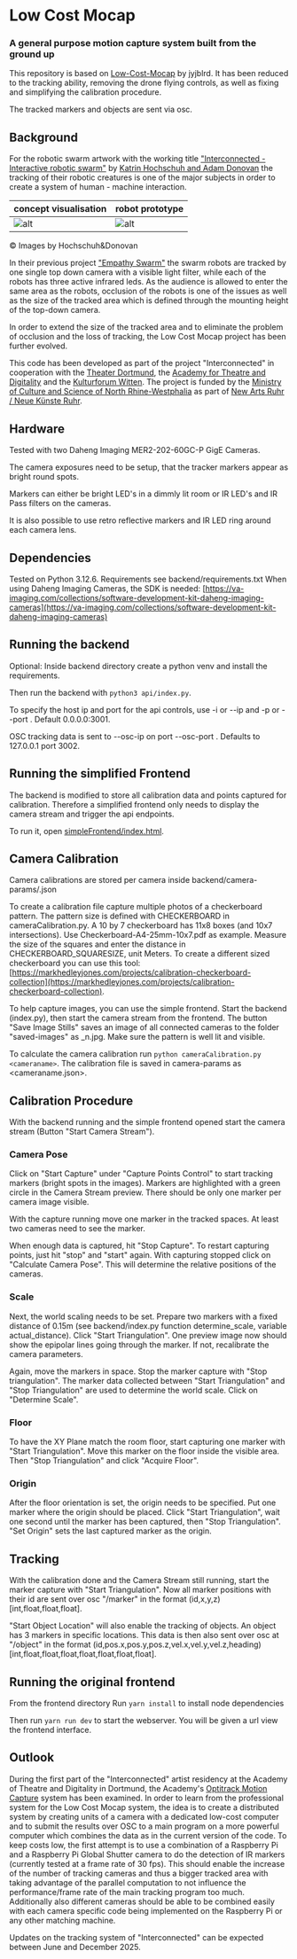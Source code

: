 # Low Cost Mocap

### A general purpose motion capture system built from the ground up

This repository is based on [Low-Cost-Mocap](https://github.com/jyjblrd/Low-Cost-Mocap) by jyjblrd.
It has been reduced to the tracking ability, removing the drone flying controls, as well as fixing and simplifying the calibration procedure.

The tracked markers and objects are sent via osc.

## Background 

For the robotic swarm artwork with the working title ["Interconnected - Interactive robotic swarm"](https://hochschuh-donovan.com/portfolio/interconnected/) by [Katrin Hochschuh and Adam Donovan](https://hochschuh-donovan.com/) the tracking of their robotic creatures is one of the major subjects in order to create a system of human - machine interaction. 


concept visualisation | robot prototype
-|-
![alt](https://hochschuh-donovan.com/wordpress/wp-content/uploads/2025/02/hochschuh_donovan_interconnected_neue_kunste_ruhr02.jpg)|![alt](https://hochschuh-donovan.com/wordpress/wp-content/uploads/2025/02/hochschuh_donovan_interconnected_neue_kunste_ruhr01c.jpg)

© Images by Hochschuh&Donovan

In their previous project ["Empathy Swarm"](https://hochschuh-donovan.com/portfolio/empathy-swarm/) the swarm robots are tracked by one single top down camera with a visible light filter, while each of the robots has three active infrared leds. As the audience is allowed to enter the same area as the robots, occlusion of the robots is one of the issues as well as the size of the tracked area which is defined through the mounting height of the top-down camera.

In order to extend the size of the tracked area and to eliminate the problem of occlusion and the loss of tracking, the Low Cost Mocap project has been further evolved.

This code has been developed as part of the project "Interconnected" in cooperation with the [Theater Dortmund](https://www.theaterdo.de/), the [Academy for Theatre and Digitality](https://theater.digital/) and the [Kulturforum Witten](https://www.kulturforum-witten.de/de/kulturforum). The project is funded by the [Ministry of Culture and Science of North Rhine-Westphalia](https://www.mkw.nrw/) as part of [New Arts Ruhr / Neue Künste Ruhr](https://neuekuensteruhr.de/en).



## Hardware

Tested with two Daheng Imaging MER2-202-60GC-P GigE Cameras.

The camera exposures need to be setup, that the tracker markers appear as bright round spots.

Markers can either be bright LED's in a dimmly lit room or IR LED's and IR Pass filters on the cameras.

It is also possible to use retro reflective markers and IR LED ring around each camera lens.

## Dependencies

Tested on Python 3.12.6. Requirements see backend/requirements.txt
When using Daheng Imaging Cameras, the SDK is needed: [https://va-imaging.com/collections/software-development-kit-daheng-imaging-cameras](https://va-imaging.com/collections/software-development-kit-daheng-imaging-cameras)

## Running the backend

Optional: Inside backend directory create a python venv and install the requirements.

Then run the backend with `python3 api/index.py`.

To specify the host ip and port for the api controls, use -i or --ip <ip-address> and -p or --port <port>. Default 0.0.0.0:3001.

OSC tracking data is sent to --osc-ip <ip-address> on port --osc-port <port>. Defaults to 127.0.0.1 port 3002.

## Running the simplified Frontend

The backend is modified to store all calibration data and points captured for calibration. Therefore a simplified frontend only needs to display the camera stream and trigger the api endpoints.

To run it, open [simpleFrontend/index.html](simpleFrontend/index.html).

## Camera Calibration

Camera calibrations are stored per camera inside backend/camera-params/<cameraname>.json

To create a calibration file capture multiple photos of a checkerboard pattern.
The pattern size is defined with CHECKERBOARD in cameraCalibration.py. A 10 by 7 checkerboard has 11x8 boxes (and 10x7 intersections).
Use Checkerboard-A4-25mm-10x7.pdf as example. Measure the size of the squares and enter the distance in CHECKERBOARD_SQUARESIZE, unit Meters.
To create a different sized checkerboard you can use this tool: [https://markhedleyjones.com/projects/calibration-checkerboard-collection](https://markhedleyjones.com/projects/calibration-checkerboard-collection).

To help capture images, you can use the simple frontend. Start the backend (index.py), then start the camera stream from the frontend. The button "Save Image Stills" saves an image of all connected cameras to the folder "saved-images" as <cameraname>_n.jpg. Make sure the pattern is well lit and visible. 

To calculate the camera calibration run `python cameraCalibration.py <cameraname>`. The calibration file is saved in camera-params as <cameraname.json>.

## Calibration Procedure

With the backend running and the simple frontend opened start the camera stream (Button "Start Camera Stream").

### Camera Pose

Click on "Start Capture" under "Capture Points Control" to start tracking markers (bright spots in the images).
Markers are highlighted with a green circle in the Camera Stream preview. There should be only one marker per camera image visible.

With the capture running move one marker in the tracked spaces. At least two cameras need to see the marker.

When enough data is captured, hit "Stop Capture". To restart capturing points, just hit "stop" and "start" again.
With capturing stopped click on "Calculate Camera Pose". This will determine the relative positions of the cameras.

### Scale

Next, the world scaling needs to be set. Prepare two markers with a fixed distance of 0.15m (see backend/index.py function determine_scale, variable actual_distance).
Click "Start Triangulation". One preview image now should show the epipolar lines going through the marker. If not, recalibrate the camera parameters. 

Again, move the markers in space. Stop the marker capture with "Stop triangulation". The marker data collected between "Start Triangulation" and "Stop Triangulation" are used to determine the world scale.
Click on "Determine Scale".

### Floor

To have the XY Plane match the room floor, start capturing one marker with "Start Triangulation". Move this marker on the floor inside the visible area. 
Then "Stop Triangulation" and click "Acquire Floor". 

### Origin

After the floor orientation is set, the origin needs to be specified.
Put one marker where the origin should be placed. Click "Start Triangulation", wait one second until the marker has been captured, then "Stop Triangulation". 
"Set Origin" sets the last captured marker as the origin.

## Tracking

With the calibration done and the Camera Stream still running, start the marker capture with "Start Triangulation".
Now all marker positions with their id are sent over osc "/marker" in the format (id,x,y,z) [int,float,float,float].

"Start Object Location" will also enable the tracking of objects. An object has 3 markers in specific locations. 
This data is then also sent over osc at "/object" in the format (id,pos.x,pos.y,pos.z,vel.x,vel.y,vel.z,heading) [int,float,float,float,float,float,float,float].


## Running the original frontend

From the frontend directory Run `yarn install` to install node dependencies 

Then run `yarn run dev` to start the webserver. You will be given a url view the frontend interface.

## Outlook

During the first part of the "Interconnected" artist residency at the Academy of Theatre and Digitality in Dortmund, the Academy's [Optitrack Motion Capture](https://optitrack.com/) system has been examined. In order to learn from the professional system for the Low Cost Mocap system, the idea is to create a distributed system by creating units of a camera with a dedicated low-cost computer and to submit the results over OSC to a main program on a more powerful computer which combines the data as in the current version of the code. To keep costs low, the first attempt is to use a combination of a Raspberry Pi and a Raspberry Pi Global Shutter camera to do the detection of IR markers (currently tested at a frame rate of 30 fps). This should enable the increase of the number of tracking cameras and thus a bigger tracked area with taking advantage of the parallel computation to not influence the performance/frame rate of the main tracking program too much. Additionally also different cameras should be able to be combined easily with each camera specific code being implemented on the Raspberry Pi or any other matching machine.

Updates on the tracking system of "Interconnected" can be expected between June and December 2025.


